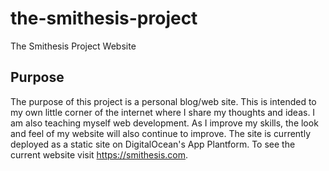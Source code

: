 # the-smithesis-project
The Smithesis Project Website

## Purpose

The purpose of this project is a personal blog/web site. This is intended to my own little corner of the internet where I share my thoughts and ideas. I am also teaching myself web development. As I improve my skills, the look and feel of my website will also continue to improve. The site is currently deployed as a static site on DigitalOcean's App Plantform. To see the current website visit https://smithesis.com.
